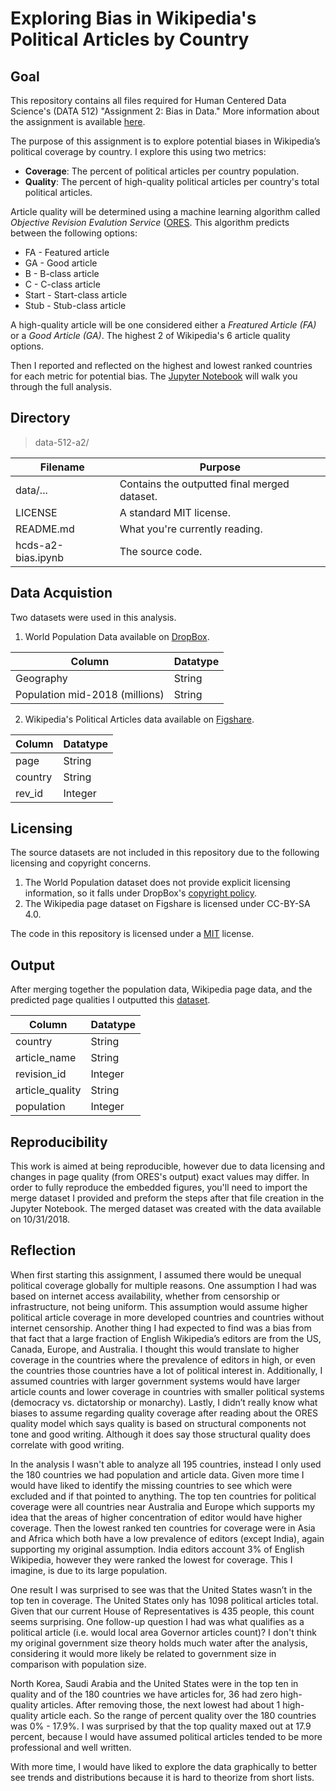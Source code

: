 # Exploring Bias in Wikipedia's Political Articles by Country

## Goal
This repository contains all files required for Human Centered Data Science's (DATA 512) "Assignment 2: Bias in Data." More information about the assignment is available [here](https://wiki.communitydata.cc/Human_Centered_Data_Science_(Fall_2018)/Assignments#A2:_Bias_in_data).

The purpose of this assignment is to explore potential biases in Wikipedia’s political coverage by country. I explore this using two metrics:
* __Coverage__: The percent of political articles per country population.
* __Quality__: The percent of high-quality political articles per country's total political articles. 

Article quality will be determined using a machine learning algorithm called _Objective Revision Evalution Service_ ([ORES](https://ores.wikimedia.org/v3/#!/scoring/get_v3_scores_context_revid_model).  This algorithm predicts between the following options:
* FA - Featured article
*	GA - Good article
*	B - B-class article
*	C - C-class article
*	Start - Start-class article
*	Stub - Stub-class article

A high-quality article will be one considered either a _Freatured Article (FA)_ or a _Good Article (GA)_. The highest 2 of Wikipedia's 6 article quality options.

Then I reported and reflected on the highest and lowest ranked countries for each metric for potential bias. The [Jupyter Notebook](https://github.com/mag3141592/data-512-a2/blob/master/hcds-a2-bias.ipynb) will walk you through the full analysis.

## Directory
> data-512-a2/

| Filename | Purpose |
| --- | --- |
| data/... | Contains the outputted final merged dataset. |
| LICENSE | A standard MIT license. |
| README.md | What you're currently reading. |
| hcds-a2-bias.ipynb | The source code. |

## Data Acquistion
Two datasets were used in this analysis.
1. World Population Data available on [DropBox](https://www.dropbox.com/s/5u7sy1xt7g0oi2c/WPDS_2018_data.csv?dl=0).

| Column | Datatype |
| --- | --- |
| Geography | String |
| Population mid-2018 (millions) | String |

2. Wikipedia's Political Articles data available on [Figshare](https://figshare.com/articles/Untitled_Item/5513449).

| Column | Datatype |
| --- | --- |
| page | String |
| country | String |
| rev_id | Integer|

## Licensing
The source datasets are not included in this repository due to the following licensing and copyright concerns.
1. The World Population dataset does not provide explicit licensing information, so it falls under DropBox's [copyright policy](https://www.dropbox.com/terms2016).
2. The Wikipedia page dataset on Figshare is licensed under CC-BY-SA 4.0.

The code in this repository is licensed under a [MIT](https://opensource.org/licenses/MIT) license.

## Output
After merging together the population data, Wikipedia page data, and the predicted page qualities I outputted this [dataset](https://github.com/mag3141592/data-512-a2/blob/master/data/hcds-a2-bias-data.csv).

| Column | Datatype |
| --- | --- |
| country | String |
| article_name | String |
| revision_id | Integer|
| article_quality | String |
| population | Integer|

## Reproducibility
This work is aimed at being reproducible, however due to data licensing and changes in page quality (from ORES's output) exact values may differ.  In order to fully reproduce the embedded figures, you'll need to import the merge dataset I provided and preform the steps after that file creation in the Jupyter Notebook. The merged dataset was created with the data available on 10/31/2018.

## Reflection

When first starting this assignment, I assumed there would be unequal political coverage globally for multiple reasons.  One assumption I had was based on internet access availability, whether from censorship or infrastructure, not being uniform.  This assumption would assume higher political article coverage in more developed countries and countries without internet censorship.  Another thing I had expected to find was a bias from that fact that a large fraction of English Wikipedia’s editors are from the US, Canada, Europe, and Australia.  I thought this would translate to higher coverage in the countries where the prevalence of editors in high, or even the countries those countries have a lot of political interest in.  Additionally, I assumed countries with larger government systems would have larger article counts and lower coverage in countries with smaller political systems (democracy vs. dictatorship or monarchy). Lastly, I didn’t really know what biases to assume regarding quality coverage after reading about the ORES quality model which says quality is based on structural components not tone and good writing.  Although it does say those structural quality does correlate with good writing. 

In the analysis I wasn't able to analyze all 195 countries, instead I only used the 180 countries we had population and article data. Given more time I would have liked to identify the missing countries to see which were excluded and if that pointed to anything. The top ten countries for political coverage were all countries near Australia and Europe which supports my idea that the areas of higher concentration of editor would have higher coverage.  Then the lowest ranked ten countries for coverage were in Asia and Africa which both have a low prevalence of editors (except India), again supporting my original assumption.  India editors account 3% of English Wikipedia, however they were ranked the lowest for coverage.  This I imagine, is due to its large population.

One result I was surprised to see was that the United States wasn’t in the top ten in coverage.  The United States only has 1098 political articles total.  Given that our current House of Representatives is 435 people, this count seems surprising. One follow-up question I had was what qualifies as a political article (i.e. would local area Governor articles count)? I don't think my original government size theory holds much water after the analysis, considering it would more likely be related to government size in comparison with population size.

North Korea, Saudi Arabia and the United States were in the top ten in quality and of the 180 countries we have articles for, 36 had zero high-quality articles.  After removing those, the next lowest had about 1 high-quality article each. So the range of percent quality over the 180 countries was 0%  - 17.9%.  I was surprised by that the top quality maxed out at 17.9 percent, because I would have assumed political articles tended to be more professional and well written.

With more time, I would have liked to explore the data graphically to better see trends and distributions because it is hard to theorize from short lists.

